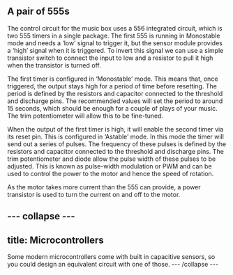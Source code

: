 ## A pair of 555s

The control circuit for the music box uses a 556 integrated circuit, which is two 555 timers in a single package. The first 555 is running in Monostable mode and needs a ‘low’ signal to trigger it, but the sensor module provides a ‘high’ signal when it is triggered. To invert this signal we can use a simple transistor switch to connect the input to low and a resistor to pull it high when the transistor is turned off.

The first timer is configured in ‘Monostable’ mode. This means that, once triggered, the output stays high for a period of time before resetting. The period is defined by the resistors and capacitor connected to the threshold and discharge pins. The recommended values will set the period to around 15 seconds, which should be enough for a couple of plays of your music. The trim potentiometer will allow this to be fine-tuned.

When the output of the first timer is high, it will enable the second timer via its reset pin. This is configured in ‘Astable’ mode. In this mode the timer will send out a series of pulses. The frequency of these pulses is defined by the resistors and capacitor connected to the threshold and discharge pins. The trim potentiometer and diode allow the pulse width of these pulses to be adjusted. This is known as pulse-width modulation or PWM and can be used to control the power to the motor and hence the speed of rotation.

As the motor takes more current than the 555 can provide, a power transistor is used to turn the current on and off to the motor.

--- collapse ---
---
title: Microcontrollers
---
Some modern microcontrollers come with built in capacitive sensors, so you could design an equivalent circuit with one of those.
--- /collapse ---